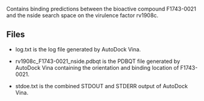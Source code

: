Contains binding predictions between the bioactive compound F1743-0021 and the nside search space on the virulence factor rv1908c.

## Files

- log.txt is the log file generated by AutoDock Vina.

- rv1908c_F1743-0021_nside.pdbqt is the PDBQT file generated by AutoDock Vina containing the orientation and binding location of F1743-0021.

- stdoe.txt is the combined STDOUT and STDERR output of AutoDock Vina.

